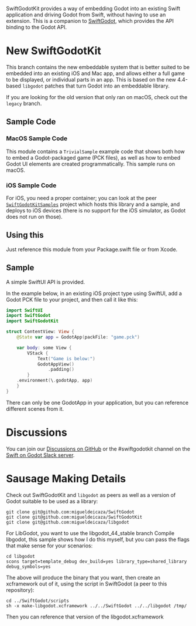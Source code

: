 SwiftGodotKit provides a way of embedding Godot into an existing Swift
application and driving Godot from Swift, without having to use an
extension.   This is a companion to [SwiftGodot](https://github.com/migueldeicaza/SwiftGodot), which
provides the API binding to the Godot API.

# New SwiftGodotKit

This branch contains the new embeddable system that is better suited
to be embedded into an existing iOS and Mac app, and allows either a
full game to be displayed, or individual parts in an app.  This is
based on the new 4.4-based `libgodot` patches that turn Godot into an
embeddable library.

If you are looking for the old version that only ran on macOS, check
out the `legacy` branch.

## Sample Code

### MacOS Sample Code

This module contains a `TrivialSample` example code that shows both
how to embed a Godot-packaged game (PCK files), as well as how to embed
Godot UI elements are created programmatically.  This sample runs on macOS.

### iOS Sample Code

For iOS, you need a proper container; you can look at the peer
[`SwiftGodotKitSamples`](https://github.com/migueldeicaza/SwiftGodotKitSamples) 
project which hosts this library and a sample, and deploys to iOS devices (there 
is no support for the iOS simulator, as Godot does not run on those).

## Using this

Just reference this module from your Package.swift file or from Xcode.

## Sample

A simple SwiftUI API is provided.

In the example below, in an existing iOS project type using SwiftUI,
add a Godot PCK file to your project, and then call it like this:

```swift
import SwiftUI
import SwiftGodot
import SwiftGodotKit

struct ContentView: View {
    @State var app = GodotApp(packFile: "game.pck")

    var body: some View {
        VStack {
            Text("Game is below:")
            GodotAppView()
                .padding()
        }
	.environment(\.godotApp, app)
    }
}
```

There can only be one GodotApp in your application, but you can reference different scenes from it.

# Discussions

You can join our [Discussions on GitHub](https://github.com/migueldeicaza/SwiftGodot/discussions) or the #swiftgodotkit
channel on the [Swift on Godot Slack server](https://join.slack.com/t/swiftongodot/shared_invite/zt-2aqygohvb-stSRGEAN~c3awuMwtaqCAA).


# Sausage Making Details 

Check out SwiftGodotKit and `libgodot` as peers as well as a version
of Godot suitable to be used as a library:

```
git clone git@github.com:migueldeicaza/SwiftGodot
git clone git@github.com:migueldeicaza/SwiftGodotKit
git clone git@github.com:migueldeicaza/libgodot
```

For LibGodot, you want to use the libgodot_44_stable branch
Compile libgodot, this sample shows how I do this myself, but
you can pass the flags that make sense for your scenarios:


```
cd libgodot
scons target=template_debug dev_build=yes library_type=shared_library debug_symbols=yes 
```

The above will produce the binary that you want, then create an
xcframework out of it, using the script in SwiftGodot (a peer to this
repository):

```
cd ../SwiftGodot/scripts
sh -x make-libgodot.xcframework ../../SwiftGodot ../../libgodot /tmp/
```

Then you can reference that version of the libgodot.xcframework

